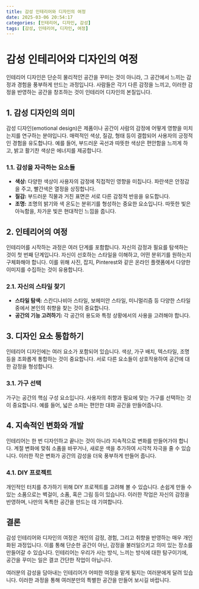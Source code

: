 ```yaml
---
title: 감성 인테리어와 디자인의 여정
date: 2025-03-06 20:54:17
categories: [인테리어, 디자인, 감성]
tags: [감성, 인테리어, 디자인, 여정]
---
```


# 감성 인테리어와 디자인의 여정

인테리어 디자인은 단순히 물리적인 공간을 꾸미는 것이 아니라, 그 공간에서 느끼는 감정과 경험을 풍부하게 만드는 과정입니다. 사람들은 각기 다른 감정을 느끼고, 이러한 감정을 반영하는 공간을 창조하는 것이 인테리어 디자인의 본질입니다.  

## 1. 감성 디자인의 의미

감성 디자인(emotional design)은 제품이나 공간이 사람의 감정에 어떻게 영향을 미치는지를 연구하는 분야입니다. 매력적인 색상, 질감, 형태 등이 결합되어 사용자의 긍정적인 경험을 유도합니다. 예를 들어, 부드러운 곡선과 따뜻한 색상은 편안함을 느끼게 하고, 밝고 활기찬 색상은 에너지를 제공합니다.  

### 1.1. 감성을 자극하는 요소들

- **색상:** 다양한 색상이 사용자의 감정에 직접적인 영향을 미칩니다. 파란색은 안정감을 주고, 빨간색은 열정을 상징합니다.  
- **질감:** 부드러운 직물과 거친 표면은 서로 다른 감정적 반응을 유도합니다.  
- **조명:** 조명의 밝기와 색 온도는 분위기를 형성하는 중요한 요소입니다. 따뜻한 빛은 아늑함을, 차가운 빛은 현대적인 느낌을 줍니다.  

## 2. 인테리어의 여정

인테리어를 시작하는 과정은 여러 단계를 포함합니다. 자신의 감정과 필요를 탐색하는 것이 첫 번째 단계입니다. 자신이 선호하는 스타일을 이해하고, 어떤 분위기를 원하는지 구체화해야 합니다. 이를 위해 사진, 잡지, Pinterest와 같은 온라인 플랫폼에서 다양한 이미지를 수집하는 것이 유용합니다.  

### 2.1. 자신의 스타일 찾기

- **스타일 탐색:** 스칸디나비아 스타일, 보헤미안 스타일, 미니멀리즘 등 다양한 스타일 중에서 본인의 취향을 찾는 것이 중요합니다.  
- **공간의 기능 고려하기:** 각 공간의 용도와 특정 상황에서의 사용을 고려해야 합니다.  

## 3. 디자인 요소 통합하기

인테리어 디자인에는 여러 요소가 포함되어 있습니다. 색상, 가구 배치, 텍스타일, 조명 등을 조화롭게 통합하는 것이 중요합니다. 서로 다른 요소들이 상호작용하여 공간에 대한 감정을 형성합니다.  

### 3.1. 가구 선택

가구는 공간의 핵심 구성 요소입니다. 사용자의 취향과 필요에 맞는 가구를 선택하는 것이 중요합니다. 예를 들어, 넓은 소파는 편안한 대화 공간을 만들어줍니다.  

## 4. 지속적인 변화와 개발

인테리어는 한 번 디자인하고 끝나는 것이 아니라 지속적으로 변화를 만들어가야 합니다. 계절 변화에 맞춰 소품을 바꾸거나, 새로운 색을 추가하여 시각적 자극을 줄 수 있습니다. 이러한 작은 변화가 공간의 감성을 더욱 풍부하게 만들어 줍니다.  

### 4.1. DIY 프로젝트

개인적인 터치를 추가하기 위해 DIY 프로젝트를 고려해 볼 수 있습니다. 손쉽게 만들 수 있는 소품으로는 벽걸이, 소품, 혹은 그림 등이 있습니다. 이러한 작업은 자신의 감정을 반영하며, 나만의 독특한 공간을 만드는 데 기여합니다.  

## 결론

감성 인테리어와 디자인의 여정은 개인의 감정, 경험, 그리고 취향을 반영하는 매우 개인화된 과정입니다. 이를 통해 단순한 공간이 아닌, 감정을 불러일으키고 의미 있는 장소를 만들어갈 수 있습니다. 인테리어는 우리가 사는 방식, 느끼는 방식에 대한 탐구이기에, 공간을 꾸미는 일은 결코 간단한 작업이 아닙니다.  

여러분의 감성을 담아내는 인테리어가 어떠한 여정을 맡게 될지는 여러분에게 달려 있습니다. 이러한 과정을 통해 여러분만의 특별한 공간을 만들어 보시길 바랍니다.